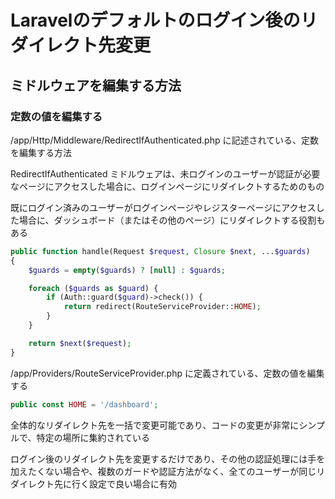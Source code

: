 # Laravelのデフォルトのログイン後のリダイレクト先変更

## ミドルウェアを編集する方法

### 定数の値を編集する

/app/Http/Middleware/RedirectIfAuthenticated.php に記述されている、定数を編集する方法

RedirectIfAuthenticated ミドルウェアは、未ログインのユーザーが認証が必要なページにアクセスした場合に、ログインページにリダイレクトするためのもの

既にログイン済みのユーザーがログインページやレジスターページにアクセスした場合に、ダッシュボード（またはその他のページ）にリダイレクトする役割もある

```php
public function handle(Request $request, Closure $next, ...$guards)
{
    $guards = empty($guards) ? [null] : $guards;

    foreach ($guards as $guard) {
        if (Auth::guard($guard)->check()) {
            return redirect(RouteServiceProvider::HOME);
        }
    }

    return $next($request);
}
```

/app/Providers/RouteServiceProvider.php に定義されている、定数の値を編集する

```php
public const HOME = '/dashboard';
```

全体的なリダイレクト先を一括で変更可能であり、コードの変更が非常にシンプルで、特定の場所に集約されている

ログイン後のリダイレクト先を変更するだけであり、その他の認証処理には手を加えたくない場合や、複数のガードや認証方法がなく、全てのユーザーが同じリダイレクト先に行く設定で良い場合に有効
